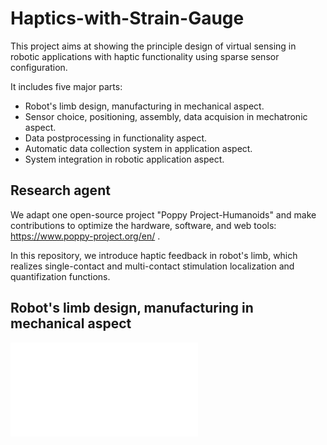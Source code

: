 # Haptics-with-Strain-Gauge
This project aims at showing the principle design of virtual sensing in robotic applications with haptic functionality using sparse sensor configuration.

It includes five major parts:
- Robot's limb design, manufacturing in mechanical aspect.
- Sensor choice, positioning, assembly, data acquision in mechatronic aspect.
- Data postprocessing in functionality aspect.
- Automatic data collection system in application aspect.
- System integration in robotic application aspect.

## Research agent
We adapt one open-source project "Poppy Project-Humanoids" and make contributions to optimize the hardware, software, and web tools: https://www.poppy-project.org/en/ .

In this repository, we introduce haptic feedback in robot's limb, which realizes single-contact and multi-contact stimulation localization and quantifization functions.

## Robot's limb design, manufacturing in mechanical aspect
![1](Pics/Project_object.pdf)
